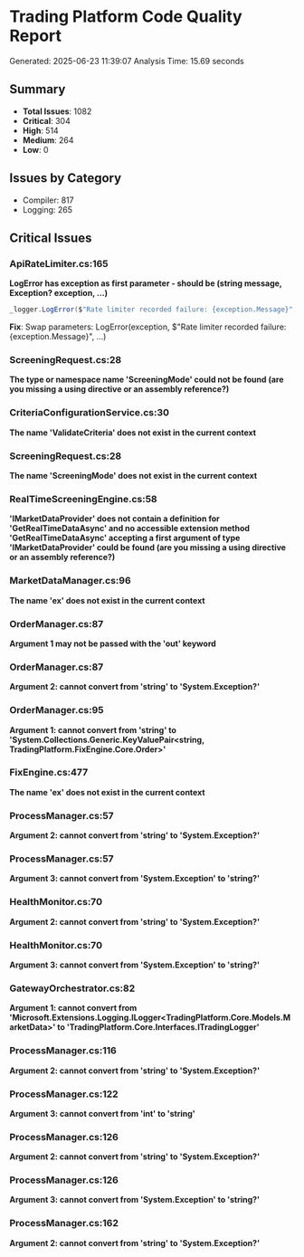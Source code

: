 # Trading Platform Code Quality Report
Generated: 2025-06-23 11:39:07
Analysis Time: 15.69 seconds

## Summary
- **Total Issues**: 1082
- **Critical**: 304
- **High**: 514
- **Medium**: 264
- **Low**: 0

## Issues by Category
- Compiler: 817
- Logging: 265

## Critical Issues
### ApiRateLimiter.cs:165
**LogError has exception as first parameter - should be (string message, Exception? exception, ...)**
```csharp
_logger.LogError($"Rate limiter recorded failure: {exception.Message}", exception)
```
**Fix**: Swap parameters: LogError(exception, $"Rate limiter recorded failure: {exception.Message}", ...)

### ScreeningRequest.cs:28
**The type or namespace name 'ScreeningMode' could not be found (are you missing a using directive or an assembly reference?)**

### CriteriaConfigurationService.cs:30
**The name 'ValidateCriteria' does not exist in the current context**

### ScreeningRequest.cs:28
**The name 'ScreeningMode' does not exist in the current context**

### RealTimeScreeningEngine.cs:58
**'IMarketDataProvider' does not contain a definition for 'GetRealTimeDataAsync' and no accessible extension method 'GetRealTimeDataAsync' accepting a first argument of type 'IMarketDataProvider' could be found (are you missing a using directive or an assembly reference?)**

### MarketDataManager.cs:96
**The name 'ex' does not exist in the current context**

### OrderManager.cs:87
**Argument 1 may not be passed with the 'out' keyword**

### OrderManager.cs:87
**Argument 2: cannot convert from 'string' to 'System.Exception?'**

### OrderManager.cs:95
**Argument 1: cannot convert from 'string' to 'System.Collections.Generic.KeyValuePair<string, TradingPlatform.FixEngine.Core.Order>'**

### FixEngine.cs:477
**The name 'ex' does not exist in the current context**

### ProcessManager.cs:57
**Argument 2: cannot convert from 'string' to 'System.Exception?'**

### ProcessManager.cs:57
**Argument 3: cannot convert from 'System.Exception' to 'string?'**

### HealthMonitor.cs:70
**Argument 2: cannot convert from 'string' to 'System.Exception?'**

### HealthMonitor.cs:70
**Argument 3: cannot convert from 'System.Exception' to 'string?'**

### GatewayOrchestrator.cs:82
**Argument 1: cannot convert from 'Microsoft.Extensions.Logging.ILogger<TradingPlatform.Core.Models.MarketData>' to 'TradingPlatform.Core.Interfaces.ITradingLogger'**

### ProcessManager.cs:116
**Argument 2: cannot convert from 'string' to 'System.Exception?'**

### ProcessManager.cs:122
**Argument 3: cannot convert from 'int' to 'string'**

### ProcessManager.cs:126
**Argument 2: cannot convert from 'string' to 'System.Exception?'**

### ProcessManager.cs:126
**Argument 3: cannot convert from 'System.Exception' to 'string?'**

### ProcessManager.cs:162
**Argument 2: cannot convert from 'string' to 'System.Exception?'**

